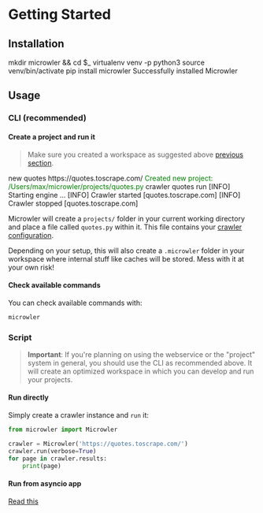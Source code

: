 # Getting Started

## Installation
<div id="termynal1" data-termynal>
    <span data-ty="input">mkdir microwler && cd $_</span>
    <span data-ty="input">virtualenv venv -p python3</span>
    <span data-ty="input">source venv/bin/activate</span>
    <span data-ty="input">pip install microwler</span>
    <span data-ty="progress"></span>
    <span data-ty>Successfully installed Microwler</span>
</div>

## Usage
### CLI (recommended)
#### Create a project and run it
> Make sure you created a workspace as suggested above [previous section](#installation). 

<div id="termynal2" data-termynal>
    <span data-ty="input">new quotes https://quotes.toscrape.com/</span>
    <span data-ty data-ty-delay="250" style="color: green">Created new project: /Users/max/microwler/projects/quotes.py</span>
    <span data-ty="input">crawler quotes run</span>
    <span data-ty data-ty-delay="50">[INFO] Starting engine ...</span>
    <span data-ty data-ty-delay="50">[INFO] Crawler started [quotes.toscrape.com]</span>
    <span data-ty="progress"></span>
    <span data-ty>[INFO] Crawler stopped [quotes.toscrape.com]</span>
</div>

Microwler will create a `projects/` folder in your current working directory and place
a file called `quotes.py` within it. This file contains your [crawler configuration](/microwler/configuration).

Depending on your setup, this will also create a `.microwler` folder in your workspace
where internal stuff like caches will be stored. Mess with it at your own risk!

#### Check available commands
You can check available commands with:
```bash
microwler
```

### Script
> **Important**: If you're planning on using the webservice or the "project" system in general, you should use the CLI
as recommended above. It will create an optimized workspace in which you can develop and run your projects.

#### Run directly

Simply create a crawler instance and `run` it:

```python
from microwler import Microwler

crawler = Microwler('https://quotes.toscrape.com/')
crawler.run(verbose=True)
for page in crawler.results:
    print(page)
```

#### Run from asyncio app

[Read this](/microwler/faq/#how-can-i-run-the-crawler-within-an-existing-event-loop)


<script src="/js/termynal.js" data-termynal-container="#termynal1|#termynal2"></script>
